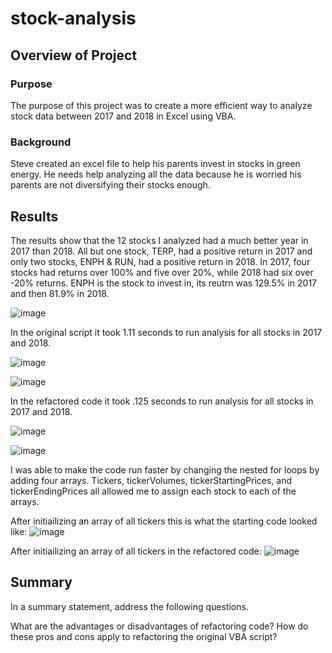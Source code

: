 # stock-analysis
## Overview of Project
### Purpose
The purpose of this project was to create a more efficient way to analyze stock data between 2017 and 2018 in Excel using VBA.  

### Background
Steve created an excel file to help his parents invest in stocks in green energy. He needs help analyzing all the data because he is worried his parents are not diversifying their stocks enough. 

## Results
The results show that the 12 stocks I analyzed had a much better year in 2017 than 2018. All but one stock, TERP, had a positive return in 2017 and only two stocks, ENPH & RUN, had a positive return in 2018. In 2017, four stocks had returns over 100% and five over 20%, while 2018 had six over -20% returns. ENPH is the stock to invest in, its reutrn was 129.5% in 2017 and then 81.9% in 2018.

![image](https://user-images.githubusercontent.com/99369565/156901448-9eb6a25b-0fef-4ed0-8f92-9c4babcd91dc.png)

In the original script it took 1.11 seconds to run analysis for all stocks in 2017 and 2018.

![image](https://user-images.githubusercontent.com/99369565/156901619-0631ad8d-5ab5-4803-bb02-17fb3e99be46.png)

![image](https://user-images.githubusercontent.com/99369565/156901641-edca44f1-29a3-493a-b9d1-068936d57daa.png)

In the refactored code it took .125 seconds to run analysis for all stocks in 2017 and 2018.

![image](https://user-images.githubusercontent.com/99369565/156901493-42c54d96-28be-4285-9747-16671aca8097.png)

![image](https://user-images.githubusercontent.com/99369565/156901513-ee561c8a-853f-4370-b1cc-d79a5eead7d7.png)

I was able to make the code run faster by changing the nested for loops by adding four arrays. Tickers, tickerVolumes, tickerStartingPrices, and tickerEndingPrices all allowed me to assign each stock to each of the arrays.

After initiailizing an array of all tickers this is what the starting code looked like:
![image](https://user-images.githubusercontent.com/99369565/156902111-beb44d32-15d1-4377-a787-ccec87b0c0cb.png)

After initiailizing an array of all tickers in the refactored code:
![image](https://user-images.githubusercontent.com/99369565/156902134-6b830175-b478-4910-981a-cdb565185a29.png)

## Summary

In a summary statement, address the following questions.

What are the advantages or disadvantages of refactoring code?
How do these pros and cons apply to refactoring the original VBA script?
